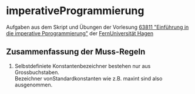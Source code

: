 # imperativeProgrammierung
Aufgaben aus dem Skript und Übungen der Vorlesung [63811 "Einführung in die imperative Pprogrammierung"](https://www.fernuni-hagen.de/mi/studium/module/ein_prog.shtml?sg=bamath) der [FernUniversität Hagen](https://www.fernuni-hagen.de/)

## Zusammenfassung der Muss-Regeln
1. Selbstdefiniete Konstantenbezeichner bestehen nur aus Grossbuchstaben.<br>
   Bezeichner vonStandardkonstanten wie z.B. maxint sind also ausgenommen.